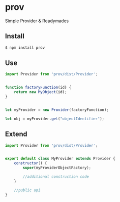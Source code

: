 # prov

Simple Provider & Readymades

## Install

```sh
$ npm install prov
```

## Use

```js
import Provider from 'prov/dist/Provider';


function factoryFunction(id) {
	return new MyObject(id);
}


let myProvider = new Provider(factoryFunction);

let obj = myProvider.get("objectIdentifier");
```

## Extend

```js
import Provider from 'prov/dist/Provider';


export default class MyProvider extends Provider {
	constructor() {
		super(myProviderObjectFactory);

		//additional construction code
	}

	//public api
}
```